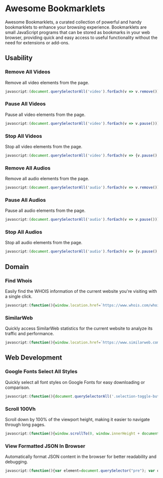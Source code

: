 # Awesome Bookmarklets

Awesome Bookmarklets, a curated collection of powerful and handy bookmarklets to enhance your browsing experience. Bookmarklets are small JavaScript programs that can be stored as bookmarks in your web browser, providing quick and easy access to useful functionality without the need for extensions or add-ons.

## Usability

### Remove All Videos

Remove all video elements from the page.

```js
javascript:(document.querySelectorAll('video').forEach(v => v.remove()))();
```

### Pause All Videos

Pause all video elements from the page.

```js
javascript:(document.querySelectorAll('video').forEach(v => v.pause()))();
```

### Stop All Videos

Stop all video elements from the page.

```js
javascript:(document.querySelectorAll('video').forEach(v => {v.pause();v.currentTime = 0}))();
```

### Remove All Audios

Remove all audio elements from the page.

```js
javascript:(document.querySelectorAll('audio').forEach(v => v.remove()))();
```

### Pause All Audios

Pause all audio elements from the page.

```js
javascript:(document.querySelectorAll('audio').forEach(v => v.pause()))();
```

### Stop All Audios

Stop all audio elements from the page.

```js
javascript:(document.querySelectorAll('audio').forEach(v => {v.pause();v.currentTime = 0}))();
```

## Domain

### Find Whois

Easily find the WHOIS information of the current website you're visiting with a single click.

```js
javascript:(function(){window.location.href=`https://www.whois.com/whois/${window.location.hostname}`})();
```

### SimilarWeb

Quickly access SimilarWeb statistics for the current website to analyze its traffic and performance.

```js
javascript:(function(){window.location.href=`https://www.similarweb.com/website/${window.location.hostname}/`})();
```

## Web Development

### Google Fonts Select All Styles

Quickly select all font styles on Google Fonts for easy downloading or comparison.

```js
javascript:(function(){document.querySelectorAll('.selection-toggle-button').forEach(e => e.click())})();
```

### Scroll 100Vh

Scroll down by 100% of the viewport height, making it easier to navigate through long pages.

```js
javascript:(function(){window.scrollTo(0, window.innerHeight + document.documentElement.scrollTop)})();
```

### View Formatted JSON In Browser

Automatically format JSON content in the browser for better readability and debugging.

```js
javascript:(function(){var element=document.querySelector("pre"); var obj=JSON.parse(element.innerText); element.innerHTML=JSON.stringify(obj,undefined,2);})();
```
